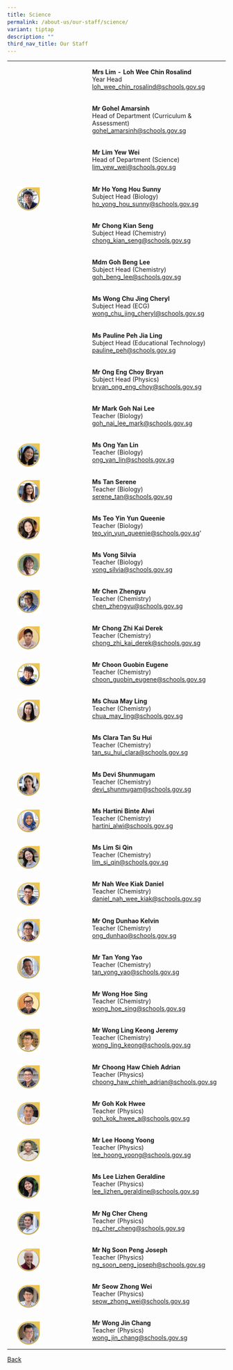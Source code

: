 ```yaml
---
title: Science
permalink: /about-us/our-staff/science/
variant: tiptap
description: ""
third_nav_title: Our Staff
---
```

<table style="minWidth: 75px">
<colgroup>
<col>
<col>
<col>
</colgroup>
<tbody>
<tr>
<td rowspan="1" colspan="1">
<p></p>
</td>
<td rowspan="1" colspan="1">
<p></p>
</td>
<td rowspan="1" colspan="1">
<p><strong>Mrs Lim - Loh Wee Chin Rosalind</strong>
<br>Year Head
<br><a href="mailto:loh_wee_chin_rosalind@schools.gov.sg" rel="noopener noreferrer nofollow" target="_blank">loh_wee_chin_rosalind@schools.gov.sg</a>
</p>
</td>
</tr>
<tr>
<td rowspan="1" colspan="1">
<p></p>
</td>
<td rowspan="1" colspan="1">
<p></p>
</td>
<td rowspan="1" colspan="1">
<p><strong>Mr Gohel Amarsinh</strong>
<br>Head of Department (Curriculum &amp; Assessment)
<br><a href="mailto:gohel_amarsinh@schools.gov.sg" rel="noopener noreferrer nofollow" target="_blank">gohel_amarsinh@schools.gov.sg</a>
</p>
</td>
</tr>
<tr>
<td rowspan="1" colspan="1">
<p></p>
</td>
<td rowspan="1" colspan="1">
<p></p>
</td>
<td rowspan="1" colspan="1">
<p><strong>Mr Lim Yew Wei</strong>
<br>Head of Department (Science)
<br><a href="mailto:lim_yew_wei@schools.gov.sg" rel="noopener noreferrer nofollow" target="_blank">lim_yew_wei@schools.gov.sg</a>
</p>
</td>
</tr>
<tr>
<td rowspan="1" colspan="1">
<p></p>
</td>
<td rowspan="1" colspan="1">
<p></p>
<div class="isomer-image-wrapper">
<img style="width: 35%;" height="auto" width="100%" alt="" src="/images/Staff Photos/2024 Science/9_TMJC_Staff___Science_Sunny.jpg">
</div>
</td>
<td rowspan="1" colspan="1">
<p><strong>Mr Ho Yong Hou Sunny</strong>
<br>Subject Head (Biology)
<br><a href="mailto:ho_yong_hou_sunny@schools.gov.sg" rel="noopener noreferrer nofollow" target="_blank">ho_yong_hou_sunny@schools.gov.sg</a>
</p>
</td>
</tr>
<tr>
<td rowspan="1" colspan="1">
<p></p>
</td>
<td rowspan="1" colspan="1">
<p></p>
</td>
<td rowspan="1" colspan="1">
<p><strong>Mr Chong Kian Seng</strong>
<br>Subject Head (Chemistry)
<br><a href="mailto:chong_kian_seng@schools.gov.sg" rel="noopener noreferrer nofollow" target="_blank">chong_kian_seng@schools.gov.sg</a>
</p>
</td>
</tr>
<tr>
<td rowspan="1" colspan="1">
<p></p>
</td>
<td rowspan="1" colspan="1">
<p></p>
</td>
<td rowspan="1" colspan="1">
<p><strong>Mdm Goh Beng Lee</strong>
<br>Subject Head (Chemistry)
<br><a href="mailto:goh_beng_lee@schools.gov.sg" rel="noopener noreferrer nofollow" target="_blank">goh_beng_lee@schools.gov.sg</a>
</p>
</td>
</tr>
<tr>
<td rowspan="1" colspan="1">
<p></p>
</td>
<td rowspan="1" colspan="1">
<p></p>
</td>
<td rowspan="1" colspan="1">
<p><strong>Ms Wong Chu Jing Cheryl</strong>
<br>Subject Head (ECG)
<br><a href="mailto:wong_chu_jing_cheryl@schools.gov.sg" rel="noopener noreferrer nofollow" target="_blank">wong_chu_jing_cheryl@schools.gov.sg</a>
</p>
</td>
</tr>
<tr>
<td rowspan="1" colspan="1">
<p></p>
</td>
<td rowspan="1" colspan="1">
<p></p>
</td>
<td rowspan="1" colspan="1">
<p><strong>Ms Pauline Peh Jia Ling </strong>
<br>Subject Head (Educational Technology)
<br><a href="mailto:pauline_peh@schools.gov.sg" rel="noopener noreferrer nofollow" target="_blank">pauline_peh@schools.gov.sg</a>
</p>
</td>
</tr>
<tr>
<td rowspan="1" colspan="1">
<p></p>
</td>
<td rowspan="1" colspan="1">
<p></p>
</td>
<td rowspan="1" colspan="1">
<p><strong>Mr Ong Eng Choy Bryan </strong>
<br>Subject Head (Physics)
<br><a href="mailto:bryan_ong_eng_choy@schools.gov.sg" rel="noopener noreferrer nofollow" target="_blank">bryan_ong_eng_choy@schools.gov.sg</a>
</p>
</td>
</tr>
<tr>
<td rowspan="1" colspan="1">
<p></p>
</td>
<td rowspan="1" colspan="1">
<p></p>
</td>
<td rowspan="1" colspan="1">
<p><strong>Mr Mark Goh Nai Lee</strong>
<br>Teacher (Biology)
<br><a href="mailto:goh_nai_lee_mark@schools.gov.sg" rel="noopener noreferrer nofollow" target="_blank">goh_nai_lee_mark@schools.gov.sg</a>
</p>
</td>
</tr>
<tr>
<td rowspan="1" colspan="1">
<p></p>
</td>
<td rowspan="1" colspan="1">
<p></p>
<div class="isomer-image-wrapper">
<img style="width: 35%;" height="auto" width="100%" alt="" src="/images/Staff Photos/2024 Science/9_TMJC_Staff___Science_Yan_Lin.jpg">
</div>
</td>
<td rowspan="1" colspan="1">
<p><strong>Ms Ong Yan Lin</strong>
<br>Teacher (Biology)
<br><a href="mailto:serene_tan@schools.gov.sg" rel="noopener noreferrer nofollow" target="_blank">ong_yan_lin@schools.gov.sg</a>
</p>
</td>
</tr>
<tr>
<td rowspan="1" colspan="1">
<p></p>
</td>
<td rowspan="1" colspan="1">
<p></p>
<div class="isomer-image-wrapper">
<img style="width: 35%;" height="auto" width="100%" alt="" src="/images/Staff Photos/2024 Science/9_TMJC_Staff___Science_Serene.jpg">
</div>
</td>
<td rowspan="1" colspan="1">
<p><strong>Ms Tan Serene</strong>
<br>Teacher (Biology)
<br><a href="mailto:serene_tan@schools.gov.sg" rel="noopener noreferrer nofollow" target="_blank">serene_tan@schools.gov.sg</a>
</p>
</td>
</tr>
<tr>
<td rowspan="1" colspan="1">
<p></p>
</td>
<td rowspan="1" colspan="1">
<p></p>
<div class="isomer-image-wrapper">
<img style="width: 35%;" height="auto" width="100%" alt="" src="/images/Staff Photos/2024 Science/9_TMJC_Staff___Science_Queenie.jpg">
</div>
</td>
<td rowspan="1" colspan="1">
<p><strong>Ms Teo Yin Yun Queenie</strong>
<br>Teacher (Biology)
<br><a href="mailto:Teo_Yin_Yun_Queenie@schools.gov.sg" rel="noopener noreferrer nofollow" target="_blank">teo_yin_yun_queenie@schools.gov.sg</a>'</p>
</td>
</tr>
<tr>
<td rowspan="1" colspan="1">
<p></p>
</td>
<td rowspan="1" colspan="1">
<p></p>
<div class="isomer-image-wrapper">
<img style="width: 35%;" height="auto" width="100%" alt="" src="/images/Staff Photos/2024 Science/9_TMJC_Staff___Science_Silvia.jpg">
</div>
</td>
<td rowspan="1" colspan="1">
<p><strong>Ms Vong Silvia</strong>
<br>Teacher (Biology)
<br><a href="mailto:vong_silvia@schools.gov.sg" rel="noopener noreferrer nofollow" target="_blank">vong_silvia@schools.gov.sg</a>
</p>
</td>
</tr>
<tr>
<td rowspan="1" colspan="1">
<p></p>
</td>
<td rowspan="1" colspan="1">
<p></p>
<div class="isomer-image-wrapper">
<img style="width: 35%;" height="auto" width="100%" alt="" src="/images/Staff Photos/2024 Science/9_TMJC_Staff___Science_Zhengyu.jpg">
</div>
</td>
<td rowspan="1" colspan="1">
<p><strong>Mr Chen Zhengyu</strong>
<br>Teacher (Chemistry)
<br><a href="mailto:chen_zhengyu@schools.gov.sg" rel="noopener noreferrer nofollow" target="_blank">chen_zhengyu@schools.gov.sg</a>
</p>
</td>
</tr>
<tr>
<td rowspan="1" colspan="1">
<p></p>
</td>
<td rowspan="1" colspan="1">
<p></p>
<div class="isomer-image-wrapper">
<img style="width: 35%;" height="auto" width="100%" alt="" src="/images/Staff Photos/2024 Science/9_TMJC_Staff___Science_Derek.jpg">
</div>
</td>
<td rowspan="1" colspan="1">
<p><strong>Mr Chong Zhi Kai Derek</strong>
<br>Teacher (Chemistry)
<br><a href="mailto:chong_zhi_kai_derek@schools.gov.sg" rel="noopener noreferrer nofollow" target="_blank">chong_zhi_kai_derek@schools.gov.sg</a>
</p>
</td>
</tr>
<tr>
<td rowspan="1" colspan="1">
<p></p>
</td>
<td rowspan="1" colspan="1">
<p></p>
<div class="isomer-image-wrapper">
<img style="width: 35%;" height="auto" width="100%" alt="" src="/images/Staff Photos/2024 Science/9_TMJC_Staff___Science_Eugene_Choon.jpg">
</div>
</td>
<td rowspan="1" colspan="1">
<p><strong>Mr Choon Guobin Eugene</strong>
<br>Teacher (Chemistry)
<br><a href="mailto:choon_guobin_eugene@schools.gov.sg" rel="noopener noreferrer nofollow" target="_blank">choon_guobin_eugene@schools.gov.sg</a>
</p>
</td>
</tr>
<tr>
<td rowspan="1" colspan="1">
<p></p>
</td>
<td rowspan="1" colspan="1">
<p></p>
<div class="isomer-image-wrapper">
<img style="width: 35%;" height="auto" width="100%" alt="" src="/images/Staff Photos/2024 Science/9_TMJC_Staff___Science_May_Ling.jpg">
</div>
</td>
<td rowspan="1" colspan="1">
<p><strong>Ms Chua May Ling</strong>
<br>Teacher (Chemistry)
<br><a href="mailto:chua_may_ling@schools.gov.sg" rel="noopener noreferrer nofollow" target="_blank">chua_may_ling@schools.gov.sg</a>
</p>
</td>
</tr>
<tr>
<td rowspan="1" colspan="1">
<p></p>
</td>
<td rowspan="1" colspan="1">
<p></p>
</td>
<td rowspan="1" colspan="1">
<p><strong>Ms Clara Tan Su Hui</strong>
<br>Teacher (Chemistry)
<br><a href="mailto:tan_su_hui_clara@schools.gov.sg" rel="noopener noreferrer nofollow" target="_blank">tan_su_hui_clara@schools.gov.sg</a>
</p>
</td>
</tr>
<tr>
<td rowspan="1" colspan="1">
<p></p>
</td>
<td rowspan="1" colspan="1">
<p></p>
<div class="isomer-image-wrapper">
<img style="width: 35%;" height="auto" width="100%" alt="" src="/images/Staff Photos/2024 Science/9_TMJC_Staff___Science_Devi.jpg">
</div>
</td>
<td rowspan="1" colspan="1">
<p><strong>Ms Devi Shunmugam</strong>
<br>Teacher (Chemistry)
<br><a href="mailto:devi_shunmugam@schools.gov.sg" rel="noopener noreferrer nofollow" target="_blank">devi_shunmugam@schools.gov.sg</a>
</p>
</td>
</tr>
<tr>
<td rowspan="1" colspan="1">
<p></p>
</td>
<td rowspan="1" colspan="1">
<p></p>
<div class="isomer-image-wrapper">
<img style="width: 35%;" height="auto" width="100%" alt="" src="/images/Staff Photos/2024 Science/9_TMJC_Staff___Science_Hartini.jpg">
</div>
</td>
<td rowspan="1" colspan="1">
<p><strong>Ms Hartini Binte Alwi</strong>
<br>Teacher (Chemistry)
<br><a href="mailto:hartini_alwi@schools.gov.sg" rel="noopener noreferrer nofollow" target="_blank">hartini_alwi@schools.gov.sg</a>
</p>
</td>
</tr>
<tr>
<td rowspan="1" colspan="1">
<p></p>
</td>
<td rowspan="1" colspan="1">
<p></p>
<div class="isomer-image-wrapper">
<img style="width: 35%;" height="auto" width="100%" alt="" src="/images/Staff Photos/2024 Science/9_TMJC_Staff___Science_Si_Qin.jpg">
</div>
</td>
<td rowspan="1" colspan="1">
<p><strong>Ms Lim Si Qin </strong>
<br>Teacher (Chemistry)
<br><a href="mailto:lim_si_qin@schools.gov.sg" rel="noopener noreferrer nofollow" target="_blank">lim_si_qin@schools.gov.sg</a>
</p>
</td>
</tr>
<tr>
<td rowspan="1" colspan="1">
<p></p>
</td>
<td rowspan="1" colspan="1">
<p></p>
<div class="isomer-image-wrapper">
<img style="width: 35%;" height="auto" width="100%" alt="" src="/images/Staff Photos/2024 Science/9_TMJC_Staff___Science_Daniel_Nah.jpg">
</div>
</td>
<td rowspan="1" colspan="1">
<p><strong>Mr Nah Wee Kiak Daniel</strong>
<br>Teacher (Chemistry)
<br><a href="mailto:daniel_nah_wee_kiak@schools.gov.sg" rel="noopener noreferrer nofollow" target="_blank">daniel_nah_wee_kiak@schools.gov.sg</a>
</p>
</td>
</tr>
<tr>
<td rowspan="1" colspan="1">
<p></p>
</td>
<td rowspan="1" colspan="1">
<p></p>
<div class="isomer-image-wrapper">
<img style="width: 35%;" height="auto" width="100%" alt="" src="/images/Staff Photos/2024 Science/9_TMJC_Staff___Science_Kevin.jpg">
</div>
</td>
<td rowspan="1" colspan="1">
<p><strong>Mr Ong Dunhao Kelvin</strong>
<br>Teacher (Chemistry)
<br><a href="mailto:ong_dunhao@schools.gov.sg" rel="noopener noreferrer nofollow" target="_blank">ong_dunhao@schools.gov.sg</a>
</p>
</td>
</tr>
<tr>
<td rowspan="1" colspan="1">
<p></p>
</td>
<td rowspan="1" colspan="1">
<p></p>
<div class="isomer-image-wrapper">
<img style="width: 35%;" height="auto" width="100%" alt="" src="/images/Staff Photos/2024 Science/9_TMJC_Staff___Science_Yong_Yao.jpg">
</div>
</td>
<td rowspan="1" colspan="1">
<p><strong>Mr Tan Yong Yao</strong> 
<br>Teacher (Chemistry)
<br><a href="mailto:tan_yong_yao@schools.gov.sg" rel="noopener noreferrer nofollow" target="_blank">tan_yong_yao@schools.gov.sg</a>
</p>
</td>
</tr>
<tr>
<td rowspan="1" colspan="1">
<p></p>
</td>
<td rowspan="1" colspan="1">
<p></p>
<div class="isomer-image-wrapper">
<img style="width: 35%;" height="auto" width="100%" alt="" src="/images/Staff Photos/2024 Science/9_TMJC_Staff___Science_Hoe_Sing.jpg">
</div>
</td>
<td rowspan="1" colspan="1">
<p><strong>Mr Wong Hoe Sing</strong>
<br>Teacher (Chemistry)
<br><a href="mailto:wong_hoe_sing@schools.gov.sg" rel="noopener noreferrer nofollow" target="_blank">wong_hoe_sing@schools.gov.sg</a>
</p>
</td>
</tr>
<tr>
<td rowspan="1" colspan="1">
<p></p>
</td>
<td rowspan="1" colspan="1">
<p></p>
<div class="isomer-image-wrapper">
<img style="width: 35%;" height="auto" width="100%" alt="" src="/images/Staff Photos/2024 Science/9_TMJC_Staff___Science_Jeremy.jpg">
</div>
</td>
<td rowspan="1" colspan="1">
<p><strong>Mr Wong Ling Keong Jeremy</strong>
<br>Teacher (Chemistry)
<br><a href="mailto:wong_ling_keong@schools.gov.sg" rel="noopener noreferrer nofollow" target="_blank">wong_ling_keong@schools.gov.sg</a>
</p>
</td>
</tr>
<tr>
<td rowspan="1" colspan="1">
<p></p>
</td>
<td rowspan="1" colspan="1">
<p></p>
<div class="isomer-image-wrapper">
<img style="width: 35%;" height="auto" width="100%" alt="" src="/images/Staff Photos/2024 Science/9_TMJC_Staff___Science_Adrian.jpg">
</div>
</td>
<td rowspan="1" colspan="1">
<p><strong>Mr Choong Haw Chieh Adrian</strong>
<br>Teacher (Physics)
<br><a href="mailto:choong_haw_chieh_adrian@schools.gov.sg" rel="noopener noreferrer nofollow" target="_blank">choong_haw_chieh_adrian@schools.gov.sg</a>
</p>
</td>
</tr>
<tr>
<td rowspan="1" colspan="1">
<p></p>
</td>
<td rowspan="1" colspan="1">
<p></p>
<div class="isomer-image-wrapper">
<img style="width: 35%;" height="auto" width="100%" alt="" src="/images/Staff Photos/2024 Science/9_TMJC_Staff___Science_Kok_Hwee.jpg">
</div>
</td>
<td rowspan="1" colspan="1">
<p><strong>Mr Goh Kok Hwee</strong>
<br>Teacher (Physics)
<br><a href="mailto:goh_kok_hwee_a@schools.gov.sg" rel="noopener noreferrer nofollow" target="_blank">goh_kok_hwee_a@schools.gov.sg</a>
</p>
</td>
</tr>
<tr>
<td rowspan="1" colspan="1">
<p></p>
</td>
<td rowspan="1" colspan="1">
<p></p>
<div class="isomer-image-wrapper">
<img style="width: 35%;" height="auto" width="100%" alt="" src="/images/Staff Photos/2024 Science/9_TMJC_Staff___Science_Hoong_Yoong.jpg">
</div>
</td>
<td rowspan="1" colspan="1">
<p><strong>Mr Lee Hoong Yoong</strong>
<br>Teacher (Physics)
<br><a href="mailto:lee_hoong_yoong@schools.gov.sg" rel="noopener noreferrer nofollow" target="_blank">lee_hoong_yoong@schools.gov.sg</a>
</p>
</td>
</tr>
<tr>
<td rowspan="1" colspan="1">
<p></p>
</td>
<td rowspan="1" colspan="1">
<p></p>
<div class="isomer-image-wrapper">
<img style="width: 35%;" height="auto" width="100%" alt="" src="/images/Staff Photos/2024 Science/9_TMJC_Staff___Science_Geraldine.jpg">
</div>
</td>
<td rowspan="1" colspan="1">
<p><strong>Ms Lee Lizhen Geraldine</strong>
<br>Teacher (Physics)
<br><a href="mailto:lee_lizhen_geraldine@schools.gov.sg" rel="noopener noreferrer nofollow" target="_blank">lee_lizhen_geraldine@schools.gov.sg</a>
</p>
</td>
</tr>
<tr>
<td rowspan="1" colspan="1">
<p></p>
</td>
<td rowspan="1" colspan="1">
<p></p>
<div class="isomer-image-wrapper">
<img style="width: 35%;" height="auto" width="100%" alt="" src="/images/Staff Photos/2024 Science/9_TMJC_Staff___Science_Cher_Cheng.jpg">
</div>
</td>
<td rowspan="1" colspan="1">
<p><strong>Mr Ng Cher Cheng</strong>
<br>Teacher (Physics)
<br><a href="mailto:ng_cher_cheng@schools.gov.sg" rel="noopener noreferrer nofollow" target="_blank">ng_cher_cheng@schools.gov.sg</a>
</p>
</td>
</tr>
<tr>
<td rowspan="1" colspan="1">
<p></p>
</td>
<td rowspan="1" colspan="1">
<p></p>
<div class="isomer-image-wrapper">
<img style="width: 35%;" height="auto" width="100%" alt="" src="/images/Staff Photos/2024 Science/9_TMJC_Staff___Science_Joseph.jpg">
</div>
</td>
<td rowspan="1" colspan="1">
<p><strong>Mr Ng Soon Peng Joseph</strong>
<br>Teacher (Physics)
<br><a href="mailto:ng_soon_peng_joseph@schools.gov.sg" rel="noopener noreferrer nofollow" target="_blank">ng_soon_peng_joseph@schools.gov.sg</a>
</p>
</td>
</tr>
<tr>
<td rowspan="1" colspan="1">
<p></p>
</td>
<td rowspan="1" colspan="1">
<p></p>
<div class="isomer-image-wrapper">
<img style="width: 35%;" height="auto" width="100%" alt="" src="/images/Staff Photos/2024 Science/9_TMJC_Staff___Science_Zhong_Wei.jpg">
</div>
</td>
<td rowspan="1" colspan="1">
<p><strong>Mr Seow Zhong Wei</strong>
<br>Teacher (Physics)
<br><a href="mailto:seow_zhong_wei@schools.gov.sg" rel="noopener noreferrer nofollow" target="_blank">seow_zhong_wei@schools.gov.sg</a>
</p>
</td>
</tr>
<tr>
<td rowspan="1" colspan="1">
<p></p>
</td>
<td rowspan="1" colspan="1">
<p></p>
<div class="isomer-image-wrapper">
<img style="width: 35%;" height="auto" width="100%" alt="" src="/images/Staff Photos/2024 Science/9_TMJC_Staff___Science_Jin_Chang.jpg">
</div>
</td>
<td rowspan="1" colspan="1">
<p><strong>Mr Wong Jin Chang</strong>
<br>Teacher (Physics)
<br><a href="mailto:wong_jin_chang@schools.gov.sg" rel="noopener noreferrer nofollow" target="_blank">wong_jin_chang@schools.gov.sg</a>
</p>
</td>
</tr>
</tbody>
</table>
<p><a href="https://www.tmjc.moe.edu.sg/about-us/Our-Staff/" rel="noopener noreferrer nofollow" target="_blank">Back</a>
</p>